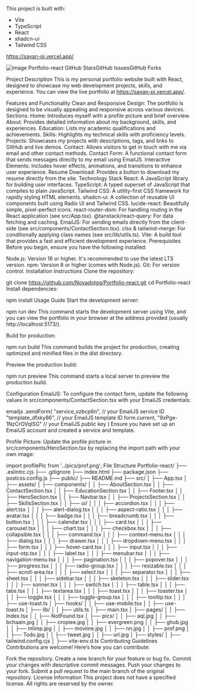 This project is built with:
- Vite
- TypeScript
- React
- shadcn-ui
- Tailwind CSS


https://sayan-pi.vercel.app/

![image](https://github.com/user-attachments/assets/c3f5fb01-552a-4bea-b562-8e2f273260a3)
Portfolio-react
GitHub StarsGitHub IssuesGitHub Forks

Project Description
This is my personal portfolio website built with React, designed to showcase my web development projects, skills, and experience. You can view the live portfolio at https://sayan-pi.vercel.app/.

Features and Functionality
Clean and Responsive Design: The portfolio is designed to be visually appealing and responsive across various devices.
Sections:
Home: Introduces myself with a profile picture and brief overview.
About: Provides detailed information about my background, skills, and experiences.
Education: Lists my academic qualifications and achievements.
Skills: Highlights my technical skills with proficiency levels.
Projects: Showcases my projects with descriptions, tags, and links to GitHub and live demos.
Contact: Allows visitors to get in touch with me via email and other contact methods.
Contact Form: A functional contact form that sends messages directly to my email using EmailJS.
Interactive Elements: Includes hover effects, animations, and transitions to enhance user experience.
Resume Download: Provides a button to download my resume directly from the site.
Technology Stack
React: A JavaScript library for building user interfaces.
TypeScript: A typed superset of JavaScript that compiles to plain JavaScript.
Tailwind CSS: A utility-first CSS framework for rapidly styling HTML elements.
shadcn-ui: A collection of reusable UI components built using Radix UI and Tailwind CSS.
lucide-react: Beautifully simple, pixel-perfect icons.
react-router-dom: For handling routing in the React application (see src/App.tsx).
@tanstack/react-query: For data fetching and caching.
EmailJS: For sending emails directly from the client-side (see src/components/ContactSection.tsx).
clsx & tailwind-merge: For conditionally applying class names (see src/lib/utils.ts).
Vite: A build tool that provides a fast and efficient development experience.
Prerequisites
Before you begin, ensure you have the following installed:

Node.js: Version 16 or higher. It's recommended to use the latest LTS version.
npm: Version 8 or higher (comes with Node.js).
Git: For version control.
Installation Instructions
Clone the repository:

git clone https://github.com/Novadotgg/Portfolio-react.git
cd Portfolio-react
Install dependencies:

npm install
Usage Guide
Start the development server:

npm run dev
This command starts the development server using Vite, and you can view the portfolio in your browser at the address provided (usually http://localhost:5173/).

Build for production:

npm run build
This command builds the project for production, creating optimized and minified files in the dist directory.

Preview the production build:

npm run preview
This command starts a local server to preview the production build.

Configuration
EmailJS: To configure the contact form, update the following values in src/components/ContactSection.tsx with your EmailJS credentials:

emailjs
  .sendForm(
    "service_vzbcp6n", // your EmailJS service ID
    "template_dfxky86", // your EmailJS template ID
    form.current,
    "9xPge-1NzCrOVqISG" // your EmailJS public key
  )
Ensure you have set up an EmailJS account and created a service and template.

Profile Picture: Update the profile picture in src/components/HeroSection.tsx by replacing the import path with your own image:

import profilePic from '../pics/prof.png';
File Structure
Portfolio-react/
├── .eslintrc.cjs
├── .gitignore
├── index.html
├── package.json
├── postcss.config.js
├── public/
├── README.md
├── src/
│   ├── App.tsx
│   ├── assets/
│   ├── components/
│   │   ├── AboutSection.tsx
│   │   ├── ContactSection.tsx
│   │   ├── EducationSection.tsx
│   │   ├── Footer.tsx
│   │   ├── HeroSection.tsx
│   │   ├── Navbar.tsx
│   │   ├── ProjectsSection.tsx
│   │   ├── SkillsSection.tsx
│   │   ├── ui/
│   │   │   ├── accordion.tsx
│   │   │   ├── alert.tsx
│   │   │   ├── alert-dialog.tsx
│   │   │   ├── aspect-ratio.tsx
│   │   │   ├── avatar.tsx
│   │   │   ├── badge.tsx
│   │   │   ├── breadcrumb.tsx
│   │   │   ├── button.tsx
│   │   │   ├── calendar.tsx
│   │   │   ├── card.tsx
│   │   │   ├── carousel.tsx
│   │   │   ├── chart.tsx
│   │   │   ├── checkbox.tsx
│   │   │   ├── collapsible.tsx
│   │   │   ├── command.tsx
│   │   │   ├── context-menu.tsx
│   │   │   ├── dialog.tsx
│   │   │   ├── drawer.tsx
│   │   │   ├── dropdown-menu.tsx
│   │   │   ├── form.tsx
│   │   │   ├── hover-card.tsx
│   │   │   ├── input.tsx
│   │   │   ├── input-otp.tsx
│   │   │   ├── label.tsx
│   │   │   ├── menubar.tsx
│   │   │   ├── navigation-menu.tsx
│   │   │   ├── pagination.tsx
│   │   │   ├── popover.tsx
│   │   │   ├── progress.tsx
│   │   │   ├── radio-group.tsx
│   │   │   ├── resizable.tsx
│   │   │   ├── scroll-area.tsx
│   │   │   ├── select.tsx
│   │   │   ├── separator.tsx
│   │   │   ├── sheet.tsx
│   │   │   ├── sidebar.tsx
│   │   │   ├── skeleton.tsx
│   │   │   ├── slider.tsx
│   │   │   ├── sonner.tsx
│   │   │   ├── switch.tsx
│   │   │   ├── table.tsx
│   │   │   ├── tabs.tsx
│   │   │   ├── textarea.tsx
│   │   │   ├── toast.tsx
│   │   │   ├── toaster.tsx
│   │   │   ├── toggle.tsx
│   │   │   ├── toggle-group.tsx
│   │   │   ├── tooltip.tsx
│   │   │   ├── use-toast.ts
│   ├── hooks/
│   │   ├── use-mobile.tsx
│   │   ├── use-toast.ts
│   ├── lib/
│   │   ├── utils.ts
│   ├── main.tsx
│   ├── pages/
│   │   ├── Index.tsx
│   │   ├── NotFound.tsx
│   ├── pics/
│   │   ├── aqi.jpg
│   │   ├── bchaain.jpg
│   │   ├── cropiee.jpg
│   │   ├── evergreen.png
│   │   ├── ghub.jpg
│   │   ├── mlimp.jpg
│   │   ├── movime.jpg
│   │   ├── nn.jpg
│   │   ├── prof.png
│   │   ├── Todo.jpg
│   │   ├── tweet.jpg
│   │   ├── url.jpg
│   ├── styles/
│   ├── tailwind.config.cjs
│   ├── vite-env.d.ts
Contributing Guidelines
Contributions are welcome! Here’s how you can contribute:

Fork the repository.
Create a new branch for your feature or bug fix.
Commit your changes with descriptive commit messages.
Push your changes to your fork.
Submit a pull request to the main branch of the original repository.
License Information
This project does not have a specified license. All rights are reserved by the owner.
